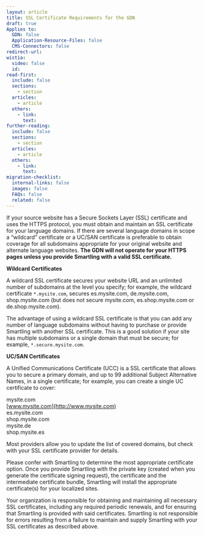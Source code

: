 ```yaml
---
layout: article
title: SSL Certificate Requirements for the GDN
draft: true
Applies to:
  GDN: false
  Application-Resource-Files: false
  CMS-Connectors: false
redirect-url:
wistia:
  video: false
  id:
read-first:
  include: false
  sections:
    - section
  articles:
    - article
  others:
    - link:
      text:
further-reading:
  include: false
  sections:
    - section
  articles:
    - article
  others:
    - link:
      text:
migration-checklist:
  internal-links: false
  images: false
  FAQs: false
  related: false
---
```


If your source website has a Secure Sockets Layer (SSL) certificate and uses the HTTPS protocol, you must obtain and maintain an SSL certificate for your language domains. If there are several language domains in scope a “wildcard” certificate or a UC/SAN certificate is preferable to obtain coverage for all subdomains appropriate for your original website and alternate language websites. **The GDN will not operate for your HTTPS pages unless you provide Smartling with a valid SSL certificate.**

**Wildcard Certificates**  

A wildcard SSL certificate secures your website URL and an unlimited number of subdomains at the level you specify; for example, the wildcard certificate `*.mysite.com`, secures es.mysite.com, de.mysite.com, shop.mysite.com (but does not secure mysite.com, es.shop.mysite.com or de.shop.mysite.com).

The advantage of using a wildcard SSL certificate is that you can add any number of language subdomains without having to purchase or provide Smartling with another SSL certificate. This is a good solution if your site has multiple subdomains or a single domain that must be secure; for example, `*.secure.mysite.com`.

**UC/SAN Certificates**  

A Unified Communications Certificate (UCC) is a SSL certificate that allows you to secure a primary domain, and up to 99 additional Subject Alternative Names, in a single certificate; for example, you can create a single UC certificate to cover:  

mysite.com  
[www.mysite.com](http://www.mysite.com)  
es.mysite.com  
shop.mysite.com  
mysite.de  
shop.mysite.es  

Most providers allow you to update the list of covered domains, but check with your SSL certificate provider for details.

Please confer with Smartling to determine the most appropriate certificate option. Once you provide Smartling with the private key (created when you generate the certificate signing request), the certificate and the intermediate certificate bundle, Smartling will install the appropriate certificate(s) for your localized sites.

Your organization is responsible for obtaining and maintaining all necessary SSL certificates, including any required periodic renewals, and for ensuring that Smartling is provided with said certificates. Smartling is not responsible for errors resulting from a failure to maintain and supply Smartling with your SSL certificates as described above.